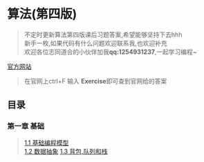 # 算法(第四版)

>不定时更新算法第四版课后习题答案,希望能够坚持下去hhh  
>新手一枚,如果代码有什么问题欢迎联系我,也欢迎补充  
>欢迎各位志同道合的小伙伴加我**qq:1254931237**,一起学习编程~  



[官方网站](https://algs4.cs.princeton.edu/code/ )  
>在官网上ctrl+F 输入 **Exercise**即可查到官网给的答案

## 目录

### 第一章 基础
   > [1.1 基础编程模型](https://github.com/tongji4m3/Algorithm-fourth-edition/tree/master/1.1)  
   >[1.2 数据抽象]( https://github.com/tongji4m3/Algorithm-fourth-edition/tree/master/1.2) 
   >[1.3 背包,队列和栈]( https://github.com/tongji4m3/Algorithm-fourth-edition/tree/master/1.3)
 
